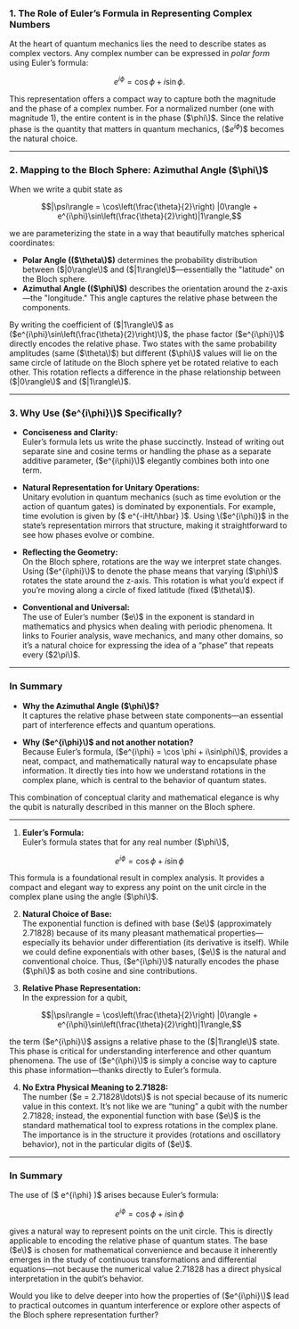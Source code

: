 ### 1. The Role of Euler’s Formula in Representing Complex Numbers

At the heart of quantum mechanics lies the need to describe states as complex vectors. Any complex number can be expressed in *polar form* using Euler’s formula:

```math
e^{i\phi} = \cos \phi + i \sin\phi.
```

This representation offers a compact way to capture both the magnitude and the phase of a complex number. For a normalized number (one with magnitude 1), the entire content is in the phase \($\phi\)$. Since the relative phase is the quantity that matters in quantum mechanics, \($$e^{i\phi}$\)$ becomes the natural choice.

---

### 2. Mapping to the Bloch Sphere: Azimuthal Angle \($\phi\)$

When we write a qubit state as

```math
|\psi\rangle = \cos\left(\frac{\theta}{2}\right) |0\rangle + e^{i\phi}\sin\left(\frac{\theta}{2}\right)|1\rangle,
```

we are parameterizing the state in a way that beautifully matches spherical coordinates:

- **Polar Angle (\($\theta\)$)** determines the probability distribution between \($|0\rangle\)$ and \($|1\rangle\)$—essentially the "latitude" on the Bloch sphere.
- **Azimuthal Angle (\($\phi\)$)** describes the orientation around the z-axis—the "longitude." This angle captures the relative phase between the components.

By writing the coefficient of \($|1\rangle\)$ as \($e^{i\phi}\sin\left(\frac{\theta}{2}\right)\)$, the phase factor \($e^{i\phi}\)$ directly encodes the relative phase. Two states with the same probability amplitudes (same \($\theta\)$) but different \($\phi\)$ values will lie on the same circle of latitude on the Bloch sphere yet be rotated relative to each other. This rotation reflects a difference in the phase relationship between \($|0\rangle\)$ and \($|1\rangle\)$.

---

### 3. Why Use \($e^{i\phi}\)$ Specifically?

- **Conciseness and Clarity:**  
  Euler’s formula lets us write the phase succinctly. Instead of writing out separate sine and cosine terms or handling the phase as a separate additive parameter, \($e^{i\phi}\)$ elegantly combines both into one term.
  
- **Natural Representation for Unitary Operations:**  
  Unitary evolution in quantum mechanics (such as time evolution or the action of quantum gates) is dominated by exponentials. For example, time evolution is given by \($ e^{-iHt/\hbar} \)$. Using \($e^{i\phi}\)$ in the state’s representation mirrors that structure, making it straightforward to see how phases evolve or combine.
  
- **Reflecting the Geometry:**  
  On the Bloch sphere, rotations are the way we interpret state changes. Using \($e^{i\phi}\)$ to denote the phase means that varying \($\phi\)$ rotates the state around the z-axis. This rotation is what you’d expect if you’re moving along a circle of fixed latitude (fixed \($\theta\)$).

- **Conventional and Universal:**  
  The use of Euler’s number \($e\)$ in the exponent is standard in mathematics and physics when dealing with periodic phenomena. It links to Fourier analysis, wave mechanics, and many other domains, so it’s a natural choice for expressing the idea of a “phase” that repeats every \($2\pi\)$.

---

### In Summary

- **Why the Azimuthal Angle \($\phi\)$?**  
  It captures the relative phase between state components—an essential part of interference effects and quantum operations.
  
- **Why \($e^{i\phi}\)$ and not another notation?**  
  Because Euler’s formula, \($e^{i\phi} = \cos \phi + i\sin\phi\)$, provides a neat, compact, and mathematically natural way to encapsulate phase information. It directly ties into how we understand rotations in the complex plane, which is central to the behavior of quantum states.

This combination of conceptual clarity and mathematical elegance is why the qubit is naturally described in this manner on the Bloch sphere.

---

1. **Euler’s Formula:**  
   Euler’s formula states that for any real number \($\phi\)$,  

  ```math
  e^{i\phi} = \cos\phi + i\sin\phi
  ```

   This formula is a foundational result in complex analysis. It provides a compact and elegant way to express any point on the unit circle in the complex plane using the angle \($\phi\)$.

2. **Natural Choice of Base:**  
   The exponential function is defined with base \($e\)$ (approximately 2.71828) because of its many pleasant mathematical properties—especially its behavior under differentiation (its derivative is itself). While we could define exponentials with other bases, \($e\)$ is the natural and conventional choice. Thus, \($e^{i\phi}\)$ naturally encodes the phase \($\phi\)$ as both cosine and sine contributions.

3. **Relative Phase Representation:**  
   In the expression for a qubit,

  ```math
  |\psi\rangle = \cos\left(\frac{\theta}{2}\right) |0\rangle + e^{i\phi}\sin\left(\frac{\theta}{2}\right)|1\rangle,
  ```

   the term \($e^{i\phi}\)$ assigns a relative phase to the \($|1\rangle\)$ state. This phase is critical for understanding interference and other quantum phenomena. The use of \($e^{i\phi}\)$ is simply a concise way to capture this phase information—thanks directly to Euler’s formula.

4. **No Extra Physical Meaning to 2.71828:**  
   The number \($e = 2.71828\ldots\)$ is not special because of its numeric value in this context. It’s not like we are “tuning” a qubit with the number 2.71828; instead, the exponential function with base \($e\)$ is the standard mathematical tool to express rotations in the complex plane. The importance is in the structure it provides (rotations and oscillatory behavior), not in the particular digits of \($e\)$.

---

### In Summary

The use of \($ e^{i\phi} \)$ arises because Euler’s formula:

```math
e^{i\phi} = \cos\phi + i\sin\phi
```

gives a natural way to represent points on the unit circle. This is directly applicable to encoding the relative phase of quantum states. The base \($e\)$ is chosen for mathematical convenience and because it inherently emerges in the study of continuous transformations and differential equations—not because the numerical value 2.71828 has a direct physical interpretation in the qubit’s behavior.

Would you like to delve deeper into how the properties of \($e^{i\phi}\)$ lead to practical outcomes in quantum interference or explore other aspects of the Bloch sphere representation further?
